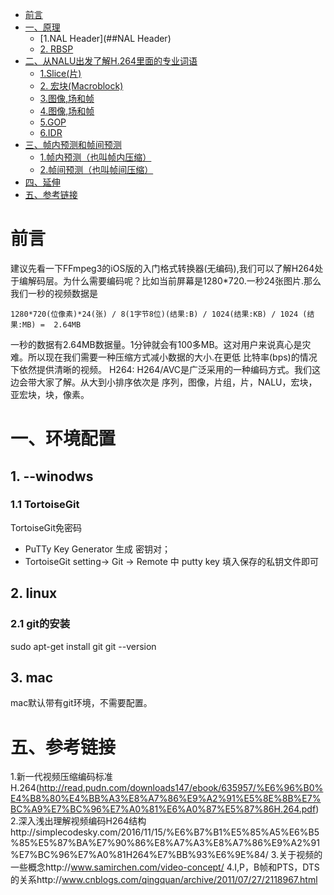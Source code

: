 <!-- GFM-TOC -->
* [前言](#前言)
* [一、原理](#原理)
    * [1.NAL Header](##NAL Header)
    * [2. RBSP](##RBSP)
* [二、从NALU出发了解H.264里面的专业词语](#从NALU出发了解H.264里面的专业词语)
    * [1.Slice(片)](##Slice(片))
    * [2. 宏块(Macroblock)](##宏块(Macroblock))
    * [3.图像,场和帧](##图像,场和帧)
    * [4.图像,场和帧](##图像,场和帧)
    * [5.GOP](##GOP)
    * [6.IDR](##IDR)
* [三、帧内预测和帧间预测](#帧内预测和帧间预测)
    * [1.帧内预测（也叫帧内压缩）](##帧内预测（也叫帧内压缩）)
    * [2.帧间预测（也叫帧间压缩）](##帧间预测（也叫帧间压缩）)
* [四、延伸](#延伸)
* [五、参考链接](#参考链接)
<!-- GFM-TOC -->


# 前言
建议先看一下FFmpeg3的iOS版的入门格式转换器(无编码),我们可以了解H264处于编解码层。为什么需要编码呢？比如当前屏幕是1280*720.一秒24张图片.那么我们一秒的视频数据是

```
1280*720(位像素)*24(张) / 8(1字节8位)(结果:B) / 1024(结果:KB) / 1024 (结果:MB) =  2.64MB
```

一秒的数据有2.64MB数据量。1分钟就会有100多MB。这对用户来说真心是灾难。所以现在我们需要一种压缩方式减小数据的大小.在更低 比特率(bps)的情况下依然提供清晰的视频。
H264: H264/AVC是广泛采用的一种编码方式。我们这边会带大家了解。从大到小排序依次是 序列，图像，片组，片，NALU，宏块，亚宏块，块，像素。

# 一、环境配置

## 1. --winodws
### 1.1 TortoiseGit

TortoiseGit免密码
- PuTTy Key Generator 生成 密钥对；
- TortoiseGit setting-> Git -> Remote 中 putty key 填入保存的私钥文件即可

## 2. linux
### 2.1 git的安装

sudo apt-get install git
git --version

## 3. mac

mac默认带有git环境，不需要配置。

# 五、参考链接
1.新一代视频压缩编码标准H.264(http://read.pudn.com/downloads147/ebook/635957/%E6%96%B0%E4%B8%80%E4%BB%A3%E8%A7%86%E9%A2%91%E5%8E%8B%E7%BC%A9%E7%BC%96%E7%A0%81%E6%A0%87%E5%87%86H.264.pdf)
2.深入浅出理解视频编码H264结构http://simplecodesky.com/2016/11/15/%E6%B7%B1%E5%85%A5%E6%B5%85%E5%87%BA%E7%90%86%E8%A7%A3%E8%A7%86%E9%A2%91%E7%BC%96%E7%A0%81H264%E7%BB%93%E6%9E%84/
3.关于视频的一些概念http://www.samirchen.com/video-concept/
4.I,P，B帧和PTS，DTS的关系http://www.cnblogs.com/qingquan/archive/2011/07/27/2118967.html
